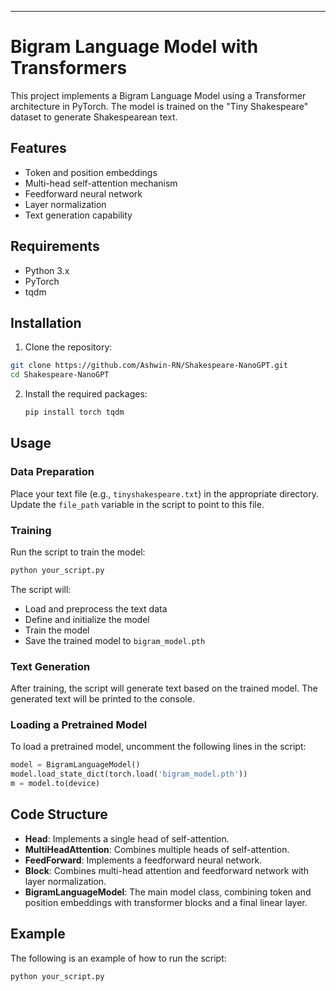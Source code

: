 ---

# Bigram Language Model with Transformers

This project implements a Bigram Language Model using a Transformer architecture in PyTorch. The model is trained on the "Tiny Shakespeare" dataset to generate Shakespearean text.

## Features

- Token and position embeddings
- Multi-head self-attention mechanism
- Feedforward neural network
- Layer normalization
- Text generation capability

## Requirements

- Python 3.x
- PyTorch
- tqdm

## Installation

1. Clone the repository:

  ```bash
  git clone https://github.com/Ashwin-RN/Shakespeare-NanoGPT.git
  cd Shakespeare-NanoGPT
   ```

2. Install the required packages:

   ```bash
   pip install torch tqdm
   ```

## Usage

### Data Preparation

Place your text file (e.g., `tinyshakespeare.txt`) in the appropriate directory. Update the `file_path` variable in the script to point to this file.

### Training

Run the script to train the model:

```bash
python your_script.py
```

The script will:

- Load and preprocess the text data
- Define and initialize the model
- Train the model
- Save the trained model to `bigram_model.pth`

### Text Generation

After training, the script will generate text based on the trained model. The generated text will be printed to the console.

### Loading a Pretrained Model

To load a pretrained model, uncomment the following lines in the script:

```python
model = BigramLanguageModel()
model.load_state_dict(torch.load('bigram_model.pth'))
m = model.to(device)
```

## Code Structure

- **Head**: Implements a single head of self-attention.
- **MultiHeadAttention**: Combines multiple heads of self-attention.
- **FeedForward**: Implements a feedforward neural network.
- **Block**: Combines multi-head attention and feedforward network with layer normalization.
- **BigramLanguageModel**: The main model class, combining token and position embeddings with transformer blocks and a final linear layer.

## Example

The following is an example of how to run the script:

```bash
python your_script.py
```

